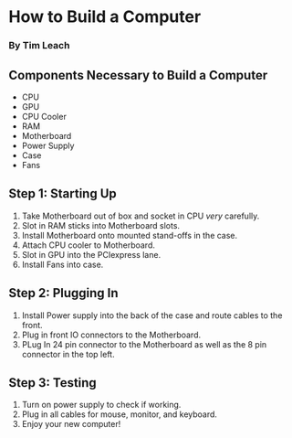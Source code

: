 # How to Build a Computer
### By Tim Leach


## Components Necessary to Build a Computer
* CPU
* GPU
* CPU Cooler
* RAM
* Motherboard
* Power Supply
* Case
* Fans

## Step 1: Starting Up

1. Take Motherboard out of box and socket in CPU *very* carefully.
2. Slot in RAM sticks into Motherboard slots.
3. Install Motherboard onto mounted stand-offs in the case. 
4. Attach CPU cooler to Motherboard.
5. Slot in GPU into the PCIexpress lane. 
6. Install Fans into case.

## Step 2: Plugging In

1. Install Power supply into the back of the case and route cables to the front.
2. Plug in front IO connectors to the Motherboard.
3. PLug In 24 pin connector to the Motherboard as well as the 8 pin connector in the top left.

## Step 3: Testing

1. Turn on power supply to check if working.
2. Plug in all cables for mouse, monitor, and keyboard.
3. Enjoy your new computer!
